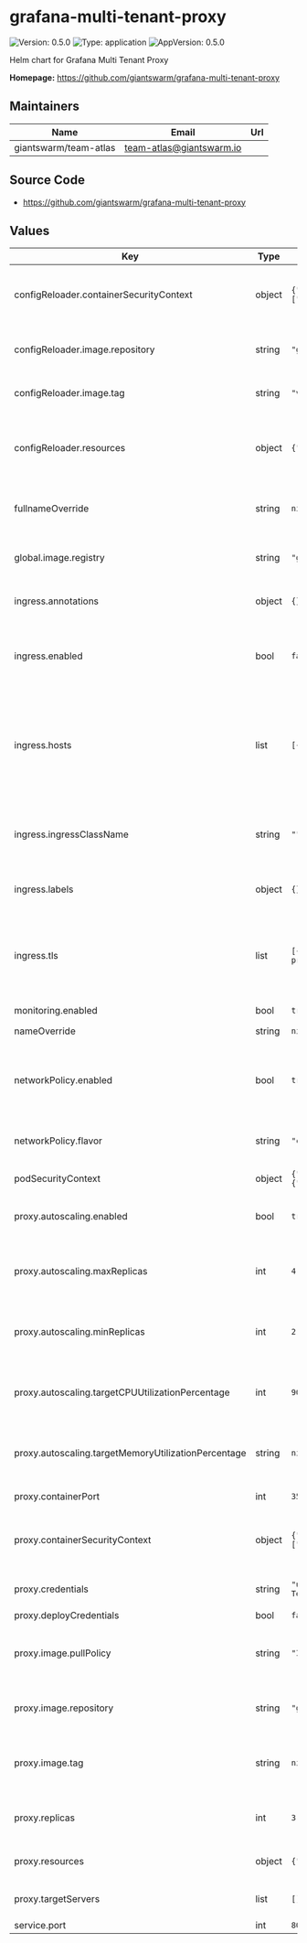 # grafana-multi-tenant-proxy

![Version: 0.5.0](https://img.shields.io/badge/Version-0.5.0-informational?style=flat-square) ![Type: application](https://img.shields.io/badge/Type-application-informational?style=flat-square) ![AppVersion: 0.5.0](https://img.shields.io/badge/AppVersion-0.5.0-informational?style=flat-square)

Helm chart for Grafana Multi Tenant Proxy

**Homepage:** <https://github.com/giantswarm/grafana-multi-tenant-proxy>

## Maintainers

| Name | Email | Url |
| ---- | ------ | --- |
| giantswarm/team-atlas | <team-atlas@giantswarm.io> |  |

## Source Code

* <https://github.com/giantswarm/grafana-multi-tenant-proxy>

## Values

| Key | Type | Default | Description |
|-----|------|---------|-------------|
| configReloader.containerSecurityContext | object | `{"allowPrivilegeEscalation":false,"capabilities":{"drop":["ALL"]},"readOnlyRootFilesystem":true,"seccompProfile":{"type":"RuntimeDefault"}}` | Security context to apply to the config reloader containers. |
| configReloader.image.repository | string | `"giantswarm/configmap-reload"` | Repository to get config reloader image from. |
| configReloader.image.tag | string | `"v0.13.1"` | Tag of image to use for config reloading. |
| configReloader.resources | object | `{"requests":{"cpu":"1m","memory":"5Mi"}}` | Resource requests and limits to apply to the config reloader containers. |
| fullnameOverride | string | `nil` | Overrides the chart's computed fullname |
| global.image.registry | string | `"gsoci.azurecr.io"` | Overrides the Docker registry globally for all images |
| ingress.annotations | object | `{}` | Annotations for the gateway ingress |
| ingress.enabled | bool | `false` | Specifies whether an ingress for the multi-tenant-proxy should be created |
| ingress.hosts | list | `[{"host":"multi-tenant-proxy.loki.example.com","paths":[{"path":"/"}]}]` | Hosts configuration for the multi-tenant-proxy ingress, passed through the `tpl` function to allow templating |
| ingress.ingressClassName | string | `""` | Ingress Class Name. MAY be required for Kubernetes versions >= 1.18 |
| ingress.labels | object | `{}` | Labels for the gateway ingress |
| ingress.tls | list | `[{"hosts":["write.multi-tenant-proxy.loki.example.com"],"secretName":"loki-multi-tenant-proxy-tls"}]` | TLS configuration for the gateway ingress. Hosts passed through the `tpl` function to allow templating |
| monitoring.enabled | bool | `true` |  |
| nameOverride | string | `nil` | Overrides the chart's name |
| networkPolicy.enabled | bool | `true` | Specifies whether the multi-tenant proxy should be deployed with a network policy |
| networkPolicy.flavor | string | `"cilium"` | Specifies the flavor of network policy to use |
| podSecurityContext | object | `{"fsGroup":10001,"runAsGroup":10001,"runAsNonRoot":true,"runAsUser":10001,"seccompProfile":{"type":"RuntimeDefault"}}` | The pod SecurityContext |
| proxy.autoscaling.enabled | bool | `true` | Enable autoscaling for the multi-tenant proxy |
| proxy.autoscaling.maxReplicas | int | `4` | Maximum autoscaling replicas for the multi-tenant proxy |
| proxy.autoscaling.minReplicas | int | `2` | Minimum autoscaling replicas for the multi-tenant proxy |
| proxy.autoscaling.targetCPUUtilizationPercentage | int | `90` | Target CPU utilisation percentage for the multi-tenant proxy |
| proxy.autoscaling.targetMemoryUtilizationPercentage | string | `nil` | Target memory utilisation percentage for the multi-tenant proxy |
| proxy.containerPort | int | `3501` | Default container port |
| proxy.containerSecurityContext | object | `{"allowPrivilegeEscalation":false,"capabilities":{"drop":["ALL"]},"readOnlyRootFilesystem":true,"seccompProfile":{"type":"RuntimeDefault"}}` | The container SecurityContext for the multi-tenant-proxy container |
| proxy.credentials | string | `"users:\n  - username: Tenant1\n    password: 1tnaneT\n    orgid: tenant-1\n  - username: Tenant2\n    password: 2tnaneT\n    orgid: tenant-2"` | The credentials for the multi-tenant-proxy |
| proxy.deployCredentials | bool | `false` |  |
| proxy.image.pullPolicy | string | `"IfNotPresent"` | Overrides the image pull policy whose default is 'IfNotPresent' |
| proxy.image.repository | string | `"giantswarm/grafana-multi-tenant-proxy"` | Repository to get multi-tenant proxy image from. |
| proxy.image.tag | string | `nil` | Overrides the image tag whose default is the chart's appVersion |
| proxy.replicas | int | `3` | Number of replicas for the multi-tenant proxy |
| proxy.resources | object | `{"limits":{"memory":"500Mi"},"requests":{"cpu":"50m","memory":"50Mi"}}` | Resource requests and limits |
| proxy.targetServers | list | `[]` | List of target servers to proxy |
| service.port | int | `80` |  |

